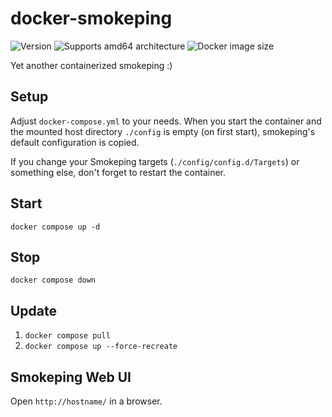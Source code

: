 # docker-smokeping

![Version][version-shield]
![Supports amd64 architecture][amd64-shield]
![Docker image size][image-size-shield]

Yet another containerized smokeping :)

## Setup

Adjust `docker-compose.yml` to your needs.
When you start the container and the mounted host directory `./config` is empty (on first start), smokeping's default configuration is copied.

If you change your Smokeping targets (`./config/config.d/Targets`) or something else, don't forget to restart the container.

## Start

    docker compose up -d

## Stop

    docker compose down

## Update

1. `docker compose pull`
2. `docker compose up --force-recreate`

## Smokeping Web UI

Open `http://hostname/` in a browser.

[amd64-shield]: https://img.shields.io/badge/amd64-yes-blue.svg
[version-shield]: https://img.shields.io/github/v/release/casperklein/docker-smokeping
[image-size-shield]: https://img.shields.io/docker/image-size/casperklein/smokeping/latest
